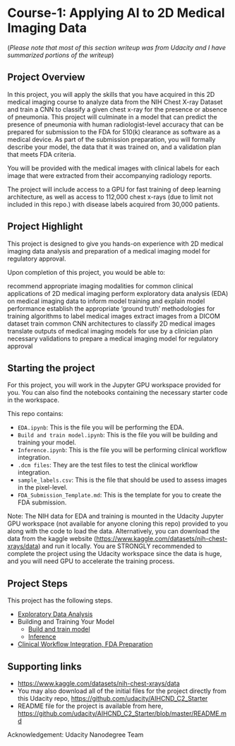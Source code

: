 # Course-1: Applying AI to 2D Medical Imaging Data
(*Please note that most of this section writeup was from Udacity and I have summarized portions of the writeup*)

## Project Overview
In this project, you will apply the skills that you have acquired in this 2D medical imaging course 
to analyze data from the NIH Chest X-ray Dataset and train a CNN to classify a given chest x-ray 
for the presence or absence of pneumonia. This project will culminate in a model that can predict 
the presence of pneumonia with human radiologist-level accuracy that can be prepared for 
submission to the FDA for 510(k) clearance as software as a medical device. As part of the submission 
preparation, you will formally describe your model, the data that it was trained on, and a validation 
plan that meets FDA criteria.

You will be provided with the medical images with clinical labels for each image that were extracted 
from their accompanying radiology reports.

The project will include access to a GPU for fast training of deep learning architecture, as well 
as access to 112,000 chest x-rays (due to limit not included in this repo.) with disease labels acquired from 30,000 patients.

## Project Highlight
This project is designed to give you hands-on experience with 2D medical imaging data analysis 
and preparation of a medical imaging model for regulatory approval.

Upon completion of this project, you would be able to:

recommend appropriate imaging modalities for common clinical applications of 2D medical imaging
perform exploratory data analysis (EDA) on medical imaging data to inform model training and explain model performance
establish the appropriate ‘ground truth’ methodologies for training algorithms to label medical images
extract images from a DICOM dataset
train common CNN architectures to classify 2D medical images
translate outputs of medical imaging models for use by a clinician
plan necessary validations to prepare a medical imaging model for regulatory approval

## Starting the project

For this project, you will work in the Jupyter GPU workspace provided for you. You can also 
find the notebooks containing the necessary starter code in the workspace.

This repo contains: 

* `EDA.ipynb`: This is the file you will be performing the EDA.
* `Build and train model.ipynb`: This is the file you will be building and training your model.
* `Inference.ipynb`: This is the file you will be performing clinical workflow integration.
* `.dcm files`: They are the test files to test the clinical workflow integration.
* `sample_labels.csv`: This is the file that should be used to assess images in the pixel-level.
* `FDA_Submission_Template.md`: This is the template for you to create the FDA submission. 

Note: The NIH data for EDA and training is mounted in the Udacity Jupyter GPU workspace (not available for 
      anyone cloning this repo)  provided to you 
along with the code to load the data. Alternatively, you can download the data from the kaggle website
(https://www.kaggle.com/datasets/nih-chest-xrays/data) and 
run it locally. You are STRONGLY recommended to complete the project using the Udacity workspace since the 
data is huge, and you will need GPU to accelerate the training process.

## Project Steps
This project has the following steps.

* [Exploratory Data Analysis](EDA.ipynb)
* Building and Training Your Model
    * [Build and train model](Build%20and%20train%20model.ipynb)
    * [Inference](Inference.ipynb)
* [Clinical Workflow Integration, FDA Preparation](FDA_Submission_Template.md)

## Supporting links
* https://www.kaggle.com/datasets/nih-chest-xrays/data 
* You may also download all of the initial files for the project directly from this Udacity repo, https://github.com/udacity/AIHCND_C2_Starter 
* README file for the project is available from here, https://github.com/udacity/AIHCND_C2_Starter/blob/master/README.md

Acknowledgement: Udacity Nanodegree Team
